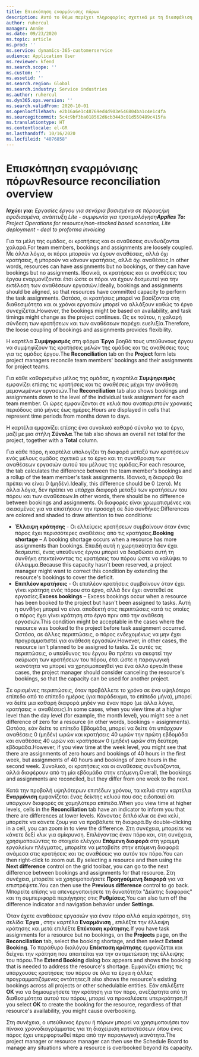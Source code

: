 ```yaml
---
title: Επισκόπηση εναρμόνισης πόρων
description: Αυτό το θέμα παρέχει πληροφορίες σχετικά με τη διασφάλιση της ευθυγράμμισης κρατήσεων πόρων και αναθέσεων σε έργα.
author: ruhercul
manager: AnnBe
ms.date: 09/23/2020
ms.topic: article
ms.prod: ''
ms.service: dynamics-365-customerservice
audience: Application User
ms.reviewer: kfend
ms.search.scope: ''
ms.custom: ''
ms.assetid: ''
ms.search.region: Global
ms.search.industry: Service industries
ms.author: ruhercul
ms.dyn365.ops.version: ''
ms.search.validFrom: 2020-10-01
ms.openlocfilehash: e2b16a6e1c48769ed4d903e546804ba1c4e1c4fa
ms.sourcegitcommit: 5c4c9bf3ba018562d6cb3443c01d550489c415fa
ms.translationtype: HT
ms.contentlocale: el-GR
ms.lasthandoff: 10/16/2020
ms.locfileid: "4076858"
---
```

# <a name="resource-reconciliation-overview"></a><span data-ttu-id="ca333-103">Επισκόπηση εναρμόνισης πόρων</span><span class="sxs-lookup"><span data-stu-id="ca333-103">Resource reconciliation overview</span></span>

<span data-ttu-id="ca333-104">_**Ισχύει για:** Εργασίες έργου για σενάρια βασισμένα σε πόρους/μη εφοδιασμένα, ανάπτυξη Lite - συμφωνία για προτιμολόγηση_</span><span class="sxs-lookup"><span data-stu-id="ca333-104">_**Applies To:** Project Operations for resource/non-stocked based scenarios, Lite deployment - deal to proforma invoicing_</span></span>

<span data-ttu-id="ca333-105">Για τα μέλη της ομάδας, οι κρατήσεις και οι αναθέσεις συνδυάζονται χαλαρά.</span><span class="sxs-lookup"><span data-stu-id="ca333-105">For team members, bookings and assignments are loosely coupled.</span></span> <span data-ttu-id="ca333-106">Με άλλα λόγια, οι πόροι μπορούν να έχουν αναθέσεις, αλλά όχι κρατήσεις, ή μπορούν να κάνουν κρατήσεις, αλλά όχι αναθέσεις.</span><span class="sxs-lookup"><span data-stu-id="ca333-106">In other words, resources can have assignments but no bookings, or they can have bookings but no assignments.</span></span> <span data-ttu-id="ca333-107">Ιδανικά, οι κρατήσεις και οι αναθέσεις του έργου εναρμονίζονται έτσι ώστε οι πόροι να έχουν δεσμευτεί για την εκτέλεση των αναθέσεων εργασιών.</span><span class="sxs-lookup"><span data-stu-id="ca333-107">Ideally, bookings and assignments should be aligned, so that resources have committed capacity to perform the task assignments.</span></span> <span data-ttu-id="ca333-108">Ωστόσο, οι κρατήσεις μπορεί να βασίζονται στη διαθεσιμότητα και οι χρόνοι εργασιών μπορεί να αλλάξουν καθώς το έργο συνεχίζεται.</span><span class="sxs-lookup"><span data-stu-id="ca333-108">However, the bookings might be based on availability, and task timings might change as the project continues.</span></span> <span data-ttu-id="ca333-109">Ως εκ τούτου, η χαλαρή σύνδεση των κρατήσεων και των αναθέσεων παρέχει ευελιξία.</span><span class="sxs-lookup"><span data-stu-id="ca333-109">Therefore, the loose coupling of bookings and assignments provides flexibility.</span></span>

<span data-ttu-id="ca333-110">Η καρτέλα **Συμψηφισμός** στη φόρμα **Έργο** βοηθά τους υπεύθυνους έργου να συμψηφίζουν τις κρατήσεις μελών της ομάδας και τις αναθέσεις τους για τις ομάδες έργου.</span><span class="sxs-lookup"><span data-stu-id="ca333-110">The **Reconciliation** tab on the **Project** form lets project managers reconcile team members' bookings and their assignments for project teams.</span></span>

<span data-ttu-id="ca333-111">Για κάθε καθορισμένο μέλος της ομάδας, η καρτέλα **Συμψηφισμός** εμφανίζει επίσης τις κρατήσεις και τις αναθέσεις μέχρι την ανάθεση μεμονωμένων εργασιών.</span><span class="sxs-lookup"><span data-stu-id="ca333-111">The **Reconciliation** tab also shows bookings and assignments down to the level of the individual task assignment for each team member.</span></span> <span data-ttu-id="ca333-112">Οι ώρες εμφανίζονται σε κελιά που αναπαριστούν χρονικές περιόδους από μήνες έως ημέρες.</span><span class="sxs-lookup"><span data-stu-id="ca333-112">Hours are displayed in cells that represent time periods from months down to days.</span></span>

<span data-ttu-id="ca333-113">Η καρτέλα εμφανίζει επίσης ένα συνολικό καθαρό σύνολο για το έργο, μαζί με μια στήλη **Σύνολα**.</span><span class="sxs-lookup"><span data-stu-id="ca333-113">The tab also shows an overall net total for the project, together with a **Total** column.</span></span>

<span data-ttu-id="ca333-114">Για κάθε πόρο, η καρτέλα υπολογίζει τη διαφορά μεταξύ των κρατήσεων ενός μέλους ομάδας σχετικά με το έργο και τη συνάθροιση των αναθέσεων εργασιών αυτού του μέλους της ομάδας.</span><span class="sxs-lookup"><span data-stu-id="ca333-114">For each resource, the tab calculates the difference between the team member's bookings and a rollup of the team member's task assignments.</span></span> <span data-ttu-id="ca333-115">Ιδανικά, η διαφορά θα πρέπει να είναι 0 (μηδέν).</span><span class="sxs-lookup"><span data-stu-id="ca333-115">Ideally, this difference should be 0 (zero).</span></span> <span data-ttu-id="ca333-116">Με άλλα λόγια, δεν πρέπει να υπάρχει διαφορά μεταξύ των κρατήσεων του πόρου και των αναθέσεων.</span><span class="sxs-lookup"><span data-stu-id="ca333-116">In other words, there should be no difference between bookings and assignments.</span></span> <span data-ttu-id="ca333-117">Οι διαφορές είναι χρωματισμένες και σκιασμένες για να επιστήσουν την προσοχή σε δύο συνθήκες:</span><span class="sxs-lookup"><span data-stu-id="ca333-117">Differences are colored and shaded to draw attention to two conditions:</span></span>

- <span data-ttu-id="ca333-118">**Έλλειψη κράτησης** - Οι ελλείψεις κρατήσεων συμβαίνουν όταν ένας πόρος έχει περισσότερες αναθέσεις από τις κρατήσεις.</span><span class="sxs-lookup"><span data-stu-id="ca333-118">**Booking shortage** – A booking shortage occurs when a resource has more assignments than bookings.</span></span> <span data-ttu-id="ca333-119">Επειδή αυτή η χωρητικότητα δεν έχει δεσμευτεί, ένας υπεύθυνος έργου μπορεί να διορθώσει αυτή τη συνθήκη επεκτείνοντας τις κρατήσεις του πόρου ώστε να καλύψει το έλλειμμα.</span><span class="sxs-lookup"><span data-stu-id="ca333-119">Because this capacity hasn't been reserved, a project manager might want to correct this condition by extending the resource's bookings to cover the deficit.</span></span>
- <span data-ttu-id="ca333-120">**Επιπλέον κρατήσεις** - Οι επιπλέον κρατήσεις συμβαίνουν όταν έχει γίνει κράτηση ενός πόρου στο έργο, αλλά δεν έχει ανατεθεί σε εργασίες.</span><span class="sxs-lookup"><span data-stu-id="ca333-120">**Excess bookings** – Excess bookings occur when a resource has been booked to the project but hasn't been assigned to tasks.</span></span> <span data-ttu-id="ca333-121">Αυτή η συνθήκη μπορεί να είναι αποδεκτή στις περιπτώσεις κατά τις οποίες ο πόρος έχει γίνει κράτηση στο έργο πριν από την ανάθεση εργασιών.</span><span class="sxs-lookup"><span data-stu-id="ca333-121">This condition might be acceptable in the cases where the resource was booked to the project before task assignment occurred.</span></span> <span data-ttu-id="ca333-122">Ωστόσο, σε άλλες περιπτώσεις, ο πόρος ενδεχομένως να μην έχει προγραμματιστεί για ανάθεση εργασιών.</span><span class="sxs-lookup"><span data-stu-id="ca333-122">However, in other cases, the resource isn't planned to be assigned to tasks.</span></span> <span data-ttu-id="ca333-123">Σε αυτές τις περιπτώσεις, ο υπεύθυνος του έργου θα πρέπει να σκεφτεί την ακύρωση των κρατήσεων του πόρου, έτσι ώστε η παραγωγική ικανότητα να μπορεί να χρησιμοποιηθεί για ένα άλλο έργο.</span><span class="sxs-lookup"><span data-stu-id="ca333-123">In these cases, the project manager should consider canceling the resource's bookings, so that the capacity can be used for another project.</span></span>

<span data-ttu-id="ca333-124">Σε ορισμένες περιπτώσεις, όταν προβάλλετε το χρόνο σε ένα υψηλότερο επίπεδο από το επίπεδο ημέρας (για παράδειγμα, το επίπεδο μήνα), μπορεί να δείτε μια καθαρή διαφορά μηδέν για έναν πόρο (με άλλα λόγια, κρατήσεις = αναθέσεις).</span><span class="sxs-lookup"><span data-stu-id="ca333-124">In some cases, when you view time at a higher level than the day level (for example, the month level), you might see a net difference of zero for a resource (in other words, bookings = assignments).</span></span> <span data-ttu-id="ca333-125">Ωστόσο, εάν δείτε το επίπεδο Εβδομάδα, μπορεί να δείτε ότι υπάρχουν αναθέσεις 0 (μηδέν) ωρών και κρατήσεις 40 ωρών την πρώτη εβδομάδα και αναθέσεις 40 ωρών και κρατήσεων 0 (μηδέν) ωρών στη δεύτερη εβδομάδα.</span><span class="sxs-lookup"><span data-stu-id="ca333-125">However, if you view time at the week level, you might see that there are assignments of zero hours and bookings of 40 hours in the first week, but assignments of 40 hours and bookings of zero hours in the second week.</span></span> <span data-ttu-id="ca333-126">Συνολικά, οι κρατήσεις και οι αναθέσεις συνδυάζονται, αλλά διαφέρουν από τη μία εβδομάδα στην επόμενη.</span><span class="sxs-lookup"><span data-stu-id="ca333-126">Overall, the bookings and assignments are reconciled, but they differ from one week to the next.</span></span>

<span data-ttu-id="ca333-127">Κατά την προβολή υψηλότερων επιπέδων χρόνου, τα κελιά στην καρτέλα **Εναρμόνιση** εμφανίζεται ένας δείκτης κελιού που σας ειδοποιεί ότι υπάρχουν διαφορές σε χαμηλότερα επίπεδα.</span><span class="sxs-lookup"><span data-stu-id="ca333-127">When you view time at higher levels, cells in the **Reconciliation** tab have an indicator to inform you that there are differences at lower levels.</span></span> <span data-ttu-id="ca333-128">Κάνοντας διπλό κλικ σε ένα κελί, μπορείτε να κάνετε ζουμ για να προβάλετε τη διαφορά.</span><span class="sxs-lookup"><span data-stu-id="ca333-128">By double-clicking in a cell, you can zoom in to view the difference.</span></span> <span data-ttu-id="ca333-129">Στη συνέχεια, μπορείτε να κάνετε δεξί κλικ για σμίκρυνση. Επιλέγοντας έναν πόρο και, στη συνέχεια, χρησιμοποιώντας το στοιχείο ελέγχου **Επόμενη διαφορά** στη γραμμή εργαλείων πλέγματος, μπορείτε να μεταβείτε στην επόμενη διαφορά ανάμεσα στις κρατήσεις και τις αναθέσεις για αυτόν τον πόρο.</span><span class="sxs-lookup"><span data-stu-id="ca333-129">You can then right-click to zoom out. By selecting a resource and then using the **Next difference** control on the grid toolbar, you can go to the next difference between bookings and assignments for that resource.</span></span> <span data-ttu-id="ca333-130">Στη συνέχεια, μπορείτε να χρησιμοποιήσετε **Προηγούμενη διαφορά** για να επιστρέψετε.</span><span class="sxs-lookup"><span data-stu-id="ca333-130">You can then use the **Previous difference** control to go back.</span></span> <span data-ttu-id="ca333-131">Μπορείτε επίσης να απενεργοποιήσετε τη δυνατότητα "Δείκτης διαφοράς" και τη συμπεριφορά περιήγησης στις **Ρυθμίσεις**.</span><span class="sxs-lookup"><span data-stu-id="ca333-131">You can also turn off the difference indicator and navigation behavior under **Settings**.</span></span>


<span data-ttu-id="ca333-132">Όταν έχετε αναθέσεις εργασιών για έναν πόρο αλλά καμία κράτηση, στη σελίδα **Έργα** , στην καρτέλα **Εναρμόνιση** , επιλέξτε την έλλειψη κράτησης και μετά επιλέξτε **Επέκταση κράτησης**.</span><span class="sxs-lookup"><span data-stu-id="ca333-132">If you have task assignments for a resource but no bookings, on the **Projects** page, on the **Reconciliation** tab, select the booking shortage, and then select **Extend Booking**.</span></span> <span data-ttu-id="ca333-133">Το παράθυρο διαλόγου **Επέκταση κράτησης** εμφανίζεται και δείχνει την κράτηση που απαιτείται για την αντιμετώπιση της έλλειψης του πόρου.</span><span class="sxs-lookup"><span data-stu-id="ca333-133">The **Extend Booking** dialog box appears and shows the booking that is needed to address the resource's shortage.</span></span> <span data-ttu-id="ca333-134">Εμφανίζει επίσης τις υπάρχουσες κρατήσεις του πόρου σε όλα τα έργα ή άλλες προγραμματιζόμενες οντότητες.</span><span class="sxs-lookup"><span data-stu-id="ca333-134">It also shows the resource's existing bookings across all projects or other schedulable entities.</span></span> <span data-ttu-id="ca333-135">Εάν επιλέξετε **OK** για να δημιουργήσετε την κράτηση για τον πόρο, ανεξάρτητα από τη διαθεσιμότητα αυτού του πόρου, μπορεί να προκαλέσετε υπερκράτηση.</span><span class="sxs-lookup"><span data-stu-id="ca333-135">If you select **OK** to create the booking for the resource, regardless of that resource's availability, you might cause overbooking.</span></span>

<span data-ttu-id="ca333-136">Στη συνέχεια, ο υπεύθυνος έργου ή πόρων μπορεί να χρησιμοποιήσει τον πίνακα χρονοδιαγράμματος για τη διαχείριση καταστάσεων όπου ένας πόρος έχει υπερφορτωθεί πέρα από την παραγωγική ικανότητα.</span><span class="sxs-lookup"><span data-stu-id="ca333-136">The project manager or resource manager can then use the Schedule Board to manage any situations where a resource is overbooked beyond its capacity.</span></span>

